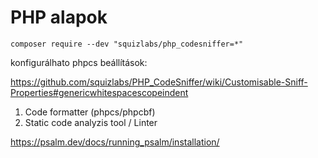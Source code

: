 # PHP alapok

```
composer require --dev "squizlabs/php_codesniffer=*"
```

konfigurálhato phpcs beállítások:

https://github.com/squizlabs/PHP_CodeSniffer/wiki/Customisable-Sniff-Properties#genericwhitespacescopeindent



1. Code formatter (phpcs/phpcbf)
2. Static code analyzis tool / Linter

https://psalm.dev/docs/running_psalm/installation/

